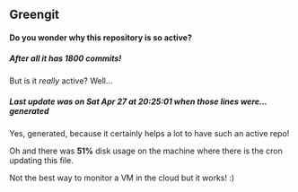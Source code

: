 ## Greengit

#### Do you wonder why this repository is so active?

##### After all it has 1800 commits!

But is it *really* active? Well...

##### Last update was on Sat Apr 27 at 20:25:01 when those lines were... generated

Yes, generated, because it certainly helps a lot to have such an active repo!

Oh and there was **51%** disk usage on the machine
where there is the cron updating this file.

Not the best way to monitor a VM in the cloud but it works! :)
